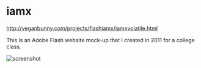 iamx
====

http://veganbunny.com/projects/flashiamx/iamxvolatile.html

This is an Adobe Flash website mock-up that I created in 2011 for a college class. 

![screenshot](http://veganbunny.com/portfolio/images/iamx/iamx.png)
